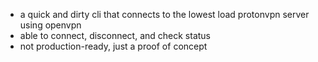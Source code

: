 - a quick and dirty cli that connects to the lowest load protonvpn server using openvpn
- able to connect, disconnect, and check status
- not production-ready, just a proof of concept
